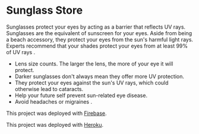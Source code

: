 # Sunglass Store
Sunglasses protect your eyes by acting as a barrier that reflects UV rays. Sunglasses are the equivalent of sunscreen for your eyes. Aside from being a beach accessory, they protect your eyes from the sun's harmful light rays. Experts recommend that your shades protect your eyes from at least 99% of UV rays . 

* Lens size counts. The larger the lens, the more of your eye it will protect. 
* Darker sunglasses don't always mean they offer more UV protection. 
* They protect your eyes against the sun's UV rays, which could otherwise lead to cataracts.
* Help your future self prevent sun-related eye disease.
* Avoid headaches or migraines .


This project was deployed with [Firebase](https://sunglass-ff132.web.app/).

This project was deployed with [Heroku](https://agile-sea-88546.herokuapp.com/).


